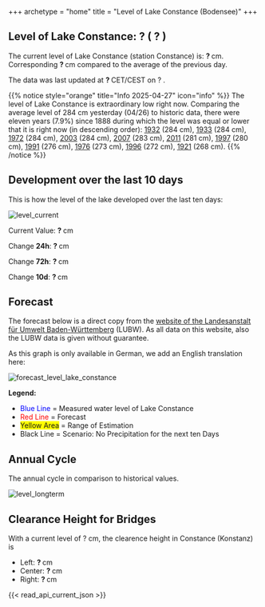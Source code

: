+++
archetype = "home"
title = "Level of Lake Constance (Bodensee)"
+++

<h2>Level of Lake Constance: <span id=website_api_current_level_head> ? </span> (<span id=website_api_change_vs_yesterday_head> ? </span>) </h2>

The current level of Lake Constance (station Constance) is: <b><span id=website_api_current_level> ? </span></b> cm. Corresponding <b><span id=website_api_change_vs_yesterday> ? </span></b> cm compared to the average of the previous day.

The data was last updated at <b><span id=website_api_mostrecent_time> ? </span></b> CET/CEST on <span id=website_api_mostrecent_date> ? </span>.

{{% notice style="orange" title="Info 2025-04-27" icon="info" %}}
The level of Lake Constance is extraordinary low right now. Comparing the average level of 284 cm yesterday (04/26) to historic data, there were eleven years (7.9%) since 1888 during which the level was equal or lower that it is right now (in descending order): [1932](https://www.pegel-konstanz.de/en/01_historische_daten/1930-1939/index.html#1932) (284 cm), [1933](https://www.pegel-konstanz.de/en/01_historische_daten/1930-1939/index.html#1933) (284 cm), [1972](https://www.pegel-konstanz.de/en/01_historische_daten/1970-1979/index.html#1972) (284 cm), [2003](https://www.pegel-konstanz.de/en/01_historische_daten/2000-2009/index.html#2003) (284 cm), [2007](https://www.pegel-konstanz.de/en/01_historische_daten/2000-2009/index.html#2007) (283 cm), [2011](https://www.pegel-konstanz.de/en/01_historische_daten/2010-2019/index.html#2011) (281 cm), [1997](https://www.pegel-konstanz.de/en/01_historische_daten/1990-1999/index.html#1997) (280 cm), [1991](https://www.pegel-konstanz.de/en/01_historische_daten/1990-1999/index.html#1991) (276 cm), [1976](https://www.pegel-konstanz.de/en/01_historische_daten/1970-1979/index.html#1976) (273 cm), [1996](https://www.pegel-konstanz.de/en/01_historische_daten/1990-1999/index.html#1996) (272 cm), [1921](https://www.pegel-konstanz.de/en/01_historische_daten/1920-1929/index.html#1921) (268 cm).
{{% /notice %}}

## Development over the last 10 days

This is how the level of the lake developed over the last ten days:

![level_current](https://pegel-konstanz-for-website.s3.eu-central-1.amazonaws.com/graph/current/en/current_EN.png)

Current Value: <b><span id=website_api_current_level_d1> ? </span></b> cm

Change **24h**: <b><span id=website_api_change_24h> ? </span></b> cm

Change **72h**: <b><span id=website_api_change_72h> ? </span></b> cm

Change **10d**: <b><span id=website_api_change_10d> ? </span></b> cm

## Forecast

The forecast below is a direct copy from the [website of the Landesanstalt für Umwelt Baden-Württemberg](https://www.hvz.baden-wuerttemberg.de/pegel.html?id=00007) (LUBW). As all data on this website, also the LUBW data is given without guarantee.

As this graph is only available in German, we add an English translation here:

![forecast_level_lake_constance](https://www.hvz.baden-wuerttemberg.de/gifs/00007-2001.GIF)

**Legend:**
* <span style="color:blue">Blue Line </span> = Measured water level of Lake Constance
* <span style="color:red">Red Line</span> = Forecast
* <span style="background-color: #FFFF00">Yellow Area</span> = Range of Estimation
* Black Line = Scenario: No Precipitation for the next ten Days

## Annual Cycle

The annual cycle in comparison to historical values.

![level_longterm](https://pegel-konstanz-for-website.s3.eu-central-1.amazonaws.com/graph/longterm/en/longterm_EN.png)

## Clearance Height for Bridges

With a current level of <span id=website_api_current_level_bridge> ? </span> cm, the clearence height in Constance (Konstanz) is

<ul>
  <li>Left: <b><span id=website_api_bridge_kn_left> ? </span></b> cm</li>
  <li>Center: <b><span id=website_api_bridge_kn_center> ? </span></b> cm</li>
  <li>Right: <b><span id=website_api_bridge_kn_right> ? </span></b> cm</li>
</ul>


{{< read_api_current_json >}} 